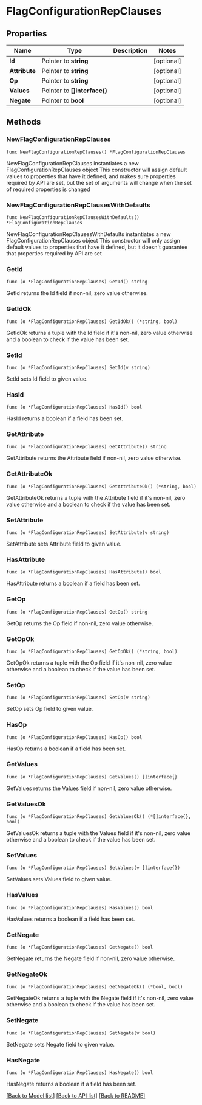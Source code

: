 # FlagConfigurationRepClauses

## Properties

Name | Type | Description | Notes
------------ | ------------- | ------------- | -------------
**Id** | Pointer to **string** |  | [optional] 
**Attribute** | Pointer to **string** |  | [optional] 
**Op** | Pointer to **string** |  | [optional] 
**Values** | Pointer to **[]interface{}** |  | [optional] 
**Negate** | Pointer to **bool** |  | [optional] 

## Methods

### NewFlagConfigurationRepClauses

`func NewFlagConfigurationRepClauses() *FlagConfigurationRepClauses`

NewFlagConfigurationRepClauses instantiates a new FlagConfigurationRepClauses object
This constructor will assign default values to properties that have it defined,
and makes sure properties required by API are set, but the set of arguments
will change when the set of required properties is changed

### NewFlagConfigurationRepClausesWithDefaults

`func NewFlagConfigurationRepClausesWithDefaults() *FlagConfigurationRepClauses`

NewFlagConfigurationRepClausesWithDefaults instantiates a new FlagConfigurationRepClauses object
This constructor will only assign default values to properties that have it defined,
but it doesn't guarantee that properties required by API are set

### GetId

`func (o *FlagConfigurationRepClauses) GetId() string`

GetId returns the Id field if non-nil, zero value otherwise.

### GetIdOk

`func (o *FlagConfigurationRepClauses) GetIdOk() (*string, bool)`

GetIdOk returns a tuple with the Id field if it's non-nil, zero value otherwise
and a boolean to check if the value has been set.

### SetId

`func (o *FlagConfigurationRepClauses) SetId(v string)`

SetId sets Id field to given value.

### HasId

`func (o *FlagConfigurationRepClauses) HasId() bool`

HasId returns a boolean if a field has been set.

### GetAttribute

`func (o *FlagConfigurationRepClauses) GetAttribute() string`

GetAttribute returns the Attribute field if non-nil, zero value otherwise.

### GetAttributeOk

`func (o *FlagConfigurationRepClauses) GetAttributeOk() (*string, bool)`

GetAttributeOk returns a tuple with the Attribute field if it's non-nil, zero value otherwise
and a boolean to check if the value has been set.

### SetAttribute

`func (o *FlagConfigurationRepClauses) SetAttribute(v string)`

SetAttribute sets Attribute field to given value.

### HasAttribute

`func (o *FlagConfigurationRepClauses) HasAttribute() bool`

HasAttribute returns a boolean if a field has been set.

### GetOp

`func (o *FlagConfigurationRepClauses) GetOp() string`

GetOp returns the Op field if non-nil, zero value otherwise.

### GetOpOk

`func (o *FlagConfigurationRepClauses) GetOpOk() (*string, bool)`

GetOpOk returns a tuple with the Op field if it's non-nil, zero value otherwise
and a boolean to check if the value has been set.

### SetOp

`func (o *FlagConfigurationRepClauses) SetOp(v string)`

SetOp sets Op field to given value.

### HasOp

`func (o *FlagConfigurationRepClauses) HasOp() bool`

HasOp returns a boolean if a field has been set.

### GetValues

`func (o *FlagConfigurationRepClauses) GetValues() []interface{}`

GetValues returns the Values field if non-nil, zero value otherwise.

### GetValuesOk

`func (o *FlagConfigurationRepClauses) GetValuesOk() (*[]interface{}, bool)`

GetValuesOk returns a tuple with the Values field if it's non-nil, zero value otherwise
and a boolean to check if the value has been set.

### SetValues

`func (o *FlagConfigurationRepClauses) SetValues(v []interface{})`

SetValues sets Values field to given value.

### HasValues

`func (o *FlagConfigurationRepClauses) HasValues() bool`

HasValues returns a boolean if a field has been set.

### GetNegate

`func (o *FlagConfigurationRepClauses) GetNegate() bool`

GetNegate returns the Negate field if non-nil, zero value otherwise.

### GetNegateOk

`func (o *FlagConfigurationRepClauses) GetNegateOk() (*bool, bool)`

GetNegateOk returns a tuple with the Negate field if it's non-nil, zero value otherwise
and a boolean to check if the value has been set.

### SetNegate

`func (o *FlagConfigurationRepClauses) SetNegate(v bool)`

SetNegate sets Negate field to given value.

### HasNegate

`func (o *FlagConfigurationRepClauses) HasNegate() bool`

HasNegate returns a boolean if a field has been set.


[[Back to Model list]](../README.md#documentation-for-models) [[Back to API list]](../README.md#documentation-for-api-endpoints) [[Back to README]](../README.md)


